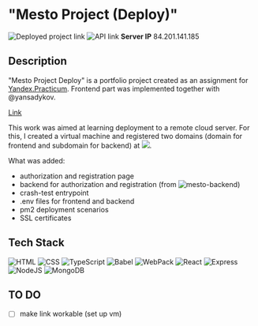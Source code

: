 # "Mesto Project (Deploy)" #

![Deployed project link](https://mestoproject.students.nomoredomains.work/)
![API link](https://api.mestoproject.students.nomoredomains.work/)
**Server IP** 
84.201.141.185


## Description 
"Mesto Project Deploy" is a portfolio project created as an assignment for [Yandex.Practicum](https://practicum.yandex.com/web/ "Web Development Program"). Frontend part was implemented together with @yansadykov.

[Link](https://github.com/daryamakavchik/mesto-project-pair)

This work was aimed at learning deployment to a remote cloud server. For this, I created a virtual machine and registered two domains (domain for frontend and subdomain for backend) at ![](domains.nomoreparties.site). 

What was added:
* authorization and registration page
* backend for authorization and registration (from ![mesto-backend](https://github.com/daryamakavchik/mesto-project-backend))
* crash-test entrypoint
* .env files for frontend and backend
* pm2 deployment scenarios 
* SSL certificates


## Tech Stack
![HTML](https://img.shields.io/badge/html5-%23E34F26.svg?style=for-the-badge&logo=html5&logoColor=white)
![CSS](https://img.shields.io/badge/css3-%231572B6.svg?style=for-the-badge&logo=css3&logoColor=white)
![TypeScript](https://img.shields.io/badge/TypeScript-007ACC?style=for-the-badge&logo=typescript&logoColor=white)
![Babel](https://img.shields.io/badge/Babel-F9DC3E?style=for-the-badge&logo=babel&logoColor=white)
![WebPack](https://img.shields.io/badge/Webpack-8DD6F9?style=for-the-badge&logo=Webpack&logoColor=white)
![React](https://img.shields.io/badge/React-20232A?style=for-the-badge&logo=react&logoColor=61DAFB)
![Express](https://img.shields.io/badge/Express.js-000000?style=for-the-badge&logo=express&logoColor=white)
![NodeJS](https://img.shields.io/badge/Node.js-339933?style=for-the-badge&logo=nodedotjs&logoColor=white)
![MongoDB](https://img.shields.io/badge/MongoDB-4EA94B?style=for-the-badge&logo=mongodb&logoColor=white)

## TO DO
- [ ] make link workable (set up vm)
